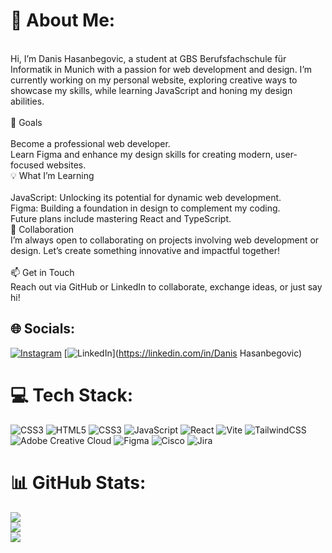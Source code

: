 # 💫 About Me:
<br>Hi, I’m Danis Hasanbegovic, a student at GBS Berufsfachschule für Informatik in Munich with a passion for web development and design. I’m currently working on my personal website, exploring creative ways to showcase my skills, while learning JavaScript and honing my design abilities.<br><br>🌟 Goals<br><br>Become a professional web developer.<br>Learn Figma and enhance my design skills for creating modern, user-focused websites.<br>💡 What I’m Learning<br><br>JavaScript: Unlocking its potential for dynamic web development.<br>Figma: Building a foundation in design to complement my coding.<br>Future plans include mastering React and TypeScript.<br>🤝 Collaboration<br>I’m always open to collaborating on projects involving web development or design. Let’s create something innovative and impactful together!<br><br>📫 Get in Touch<br>Reach out via GitHub or LinkedIn to collaborate, exchange ideas, or just say hi!


## 🌐 Socials:
[![Instagram](https://img.shields.io/badge/Instagram-%23E4405F.svg?logo=Instagram&logoColor=white)](https://instagram.com/danishasanbegoviic) [![LinkedIn](https://img.shields.io/badge/LinkedIn-%230077B5.svg?logo=linkedin&logoColor=white)](https://linkedin.com/in/Danis Hasanbegovic) 

# 💻 Tech Stack:
![CSS3](https://img.shields.io/badge/css3-%231572B6.svg?style=for-the-badge&logo=css3&logoColor=white) ![HTML5](https://img.shields.io/badge/html5-%23E34F26.svg?style=for-the-badge&logo=html5&logoColor=white) ![CSS3](https://img.shields.io/badge/css3-%231572B6.svg?style=for-the-badge&logo=css3&logoColor=white) ![JavaScript](https://img.shields.io/badge/javascript-%23323330.svg?style=for-the-badge&logo=javascript&logoColor=%23F7DF1E) ![React](https://img.shields.io/badge/react-%2320232a.svg?style=for-the-badge&logo=react&logoColor=%2361DAFB) ![Vite](https://img.shields.io/badge/vite-%23646CFF.svg?style=for-the-badge&logo=vite&logoColor=white) ![TailwindCSS](https://img.shields.io/badge/tailwindcss-%2338B2AC.svg?style=for-the-badge&logo=tailwind-css&logoColor=white) ![Adobe Creative Cloud](https://img.shields.io/badge/Adobe%20Creative%20Cloud-DA1F26.svg?style=for-the-badge&logo=Adobe%20Creative%20Cloud&logoColor=white) ![Figma](https://img.shields.io/badge/figma-%23F24E1E.svg?style=for-the-badge&logo=figma&logoColor=white) ![Cisco](https://img.shields.io/badge/cisco-%23049fd9.svg?style=for-the-badge&logo=cisco&logoColor=black) ![Jira](https://img.shields.io/badge/jira-%230A0FFF.svg?style=for-the-badge&logo=jira&logoColor=white)
# 📊 GitHub Stats:
![](https://github-readme-stats.vercel.app/api?username=danishasanbegovic&theme=dark&hide_border=false&include_all_commits=false&count_private=false)<br/>
![](https://github-readme-streak-stats.herokuapp.com/?user=danishasanbegovic&theme=dark&hide_border=false)<br/>
![](https://github-readme-stats.vercel.app/api/top-langs/?username=danishasanbegovic&theme=dark&hide_border=false&include_all_commits=false&count_private=false&layout=compact)

